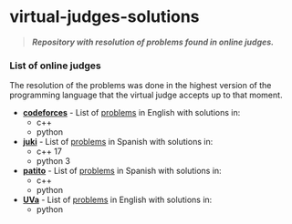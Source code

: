# virtual-judges-solutions

> ___Repository with resolution of problems found in online judges.___
 
### List of online judges
The resolution of the problems was done in the highest version of the programming language that the virtual judge accepts up to that moment.

- **[codeforces](./codeforces)** - List of [problems](https://codeforces.com/problemset) in English with solutions in:
  + c++
  + python
- **[juki](./juki)** - List of [problems](https://judge.juki.app/es/problems) in Spanish with solutions in:
  + c++ 17
  + python 3
- **[patito](./patito)** - List of [problems](https://jv.umsa.bo/problemset.php) in Spanish with solutions in:
  + c++
  + python
- **[UVa](./uva)** - List of [problems](https://onlinejudge.org/index.php?option=com_onlinejudge&Itemid=8) in English with solutions in:
  + python
